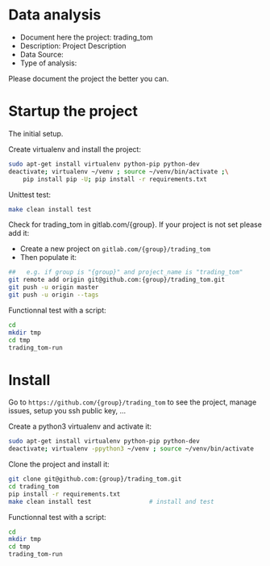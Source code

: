 # Data analysis
- Document here the project: trading_tom
- Description: Project Description
- Data Source:
- Type of analysis:

Please document the project the better you can.

# Startup the project

The initial setup.

Create virtualenv and install the project:
```bash
sudo apt-get install virtualenv python-pip python-dev
deactivate; virtualenv ~/venv ; source ~/venv/bin/activate ;\
    pip install pip -U; pip install -r requirements.txt
```

Unittest test:
```bash
make clean install test
```

Check for trading_tom in gitlab.com/{group}.
If your project is not set please add it:

- Create a new project on `gitlab.com/{group}/trading_tom`
- Then populate it:

```bash
##   e.g. if group is "{group}" and project_name is "trading_tom"
git remote add origin git@github.com:{group}/trading_tom.git
git push -u origin master
git push -u origin --tags
```

Functionnal test with a script:

```bash
cd
mkdir tmp
cd tmp
trading_tom-run
```

# Install

Go to `https://github.com/{group}/trading_tom` to see the project, manage issues,
setup you ssh public key, ...

Create a python3 virtualenv and activate it:

```bash
sudo apt-get install virtualenv python-pip python-dev
deactivate; virtualenv -ppython3 ~/venv ; source ~/venv/bin/activate
```

Clone the project and install it:

```bash
git clone git@github.com:{group}/trading_tom.git
cd trading_tom
pip install -r requirements.txt
make clean install test                # install and test
```
Functionnal test with a script:

```bash
cd
mkdir tmp
cd tmp
trading_tom-run
```
